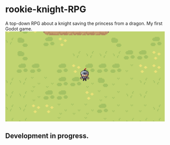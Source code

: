 # rookie-knight-RPG
A top-down RPG about a knight saving the princess from a dragon. My first Godot game.  
![Rookie Knight RPG Screenshot](public/rookie-knight.png)

## Development in progress.
